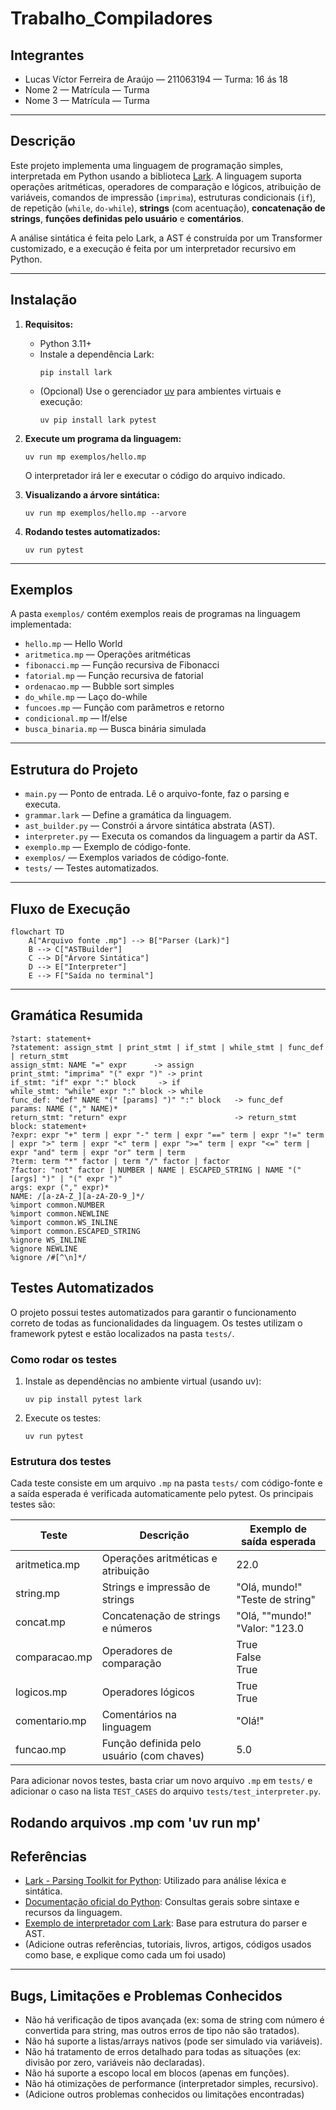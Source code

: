 # Trabalho_Compiladores

## Integrantes

- Lucas Víctor Ferreira de Araújo — 211063194 — Turma: 16 ás 18
- Nome 2 — Matrícula — Turma
- Nome 3 — Matrícula — Turma

---

## Descrição

Este projeto implementa uma linguagem de programação simples, interpretada em Python usando a biblioteca [Lark](https://github.com/lark-parser/lark). A linguagem suporta operações aritméticas, operadores de comparação e lógicos, atribuição de variáveis, comandos de impressão (`imprima`), estruturas condicionais (`if`), de repetição (`while`, `do-while`), **strings** (com acentuação), **concatenação de strings**, **funções definidas pelo usuário** e **comentários**.

A análise sintática é feita pelo Lark, a AST é construída por um Transformer customizado, e a execução é feita por um interpretador recursivo em Python.

---

## Instalação

1. **Requisitos:**
   - Python 3.11+
   - Instale a dependência Lark:
     ```
     pip install lark
     ```
   - (Opcional) Use o gerenciador [uv](https://github.com/astral-sh/uv) para ambientes virtuais e execução:
     ```
     uv pip install lark pytest
     ```

2. **Execute um programa da linguagem:**
   ```
   uv run mp exemplos/hello.mp
   ```
   O interpretador irá ler e executar o código do arquivo indicado.

3. **Visualizando a árvore sintática:**
   ```
   uv run mp exemplos/hello.mp --arvore
   ```

4. **Rodando testes automatizados:**
   ```
   uv run pytest
   ```

---

## Exemplos

A pasta `exemplos/` contém exemplos reais de programas na linguagem implementada:

- `hello.mp` — Hello World
- `aritmetica.mp` — Operações aritméticas
- `fibonacci.mp` — Função recursiva de Fibonacci
- `fatorial.mp` — Função recursiva de fatorial
- `ordenacao.mp` — Bubble sort simples
- `do_while.mp` — Laço do-while
- `funcoes.mp` — Função com parâmetros e retorno
- `condicional.mp` — If/else
- `busca_binaria.mp` — Busca binária simulada

---

## Estrutura do Projeto

- `main.py` — Ponto de entrada. Lê o arquivo-fonte, faz o parsing e executa.
- `grammar.lark` — Define a gramática da linguagem.
- `ast_builder.py` — Constrói a árvore sintática abstrata (AST).
- `interpreter.py` — Executa os comandos da linguagem a partir da AST.
- `exemplo.mp` — Exemplo de código-fonte.
- `exemplos/` — Exemplos variados de código-fonte.
- `tests/` — Testes automatizados.

---

## Fluxo de Execução

```mermaid
flowchart TD
    A["Arquivo fonte .mp"] --> B["Parser (Lark)"]
    B --> C["ASTBuilder"]
    C --> D["Árvore Sintática"]
    D --> E["Interpreter"]
    E --> F["Saída no terminal"]
```

---

## Gramática Resumida

```
?start: statement+
?statement: assign_stmt | print_stmt | if_stmt | while_stmt | func_def | return_stmt
assign_stmt: NAME "=" expr      -> assign
print_stmt: "imprima" "(" expr ")" -> print
if_stmt: "if" expr ":" block     -> if
while_stmt: "while" expr ":" block -> while
func_def: "def" NAME "(" [params] ")" ":" block   -> func_def
params: NAME ("," NAME)*
return_stmt: "return" expr                        -> return_stmt
block: statement+
?expr: expr "+" term | expr "-" term | expr "==" term | expr "!=" term | expr ">" term | expr "<" term | expr ">=" term | expr "<=" term | expr "and" term | expr "or" term | term
?term: term "*" factor | term "/" factor | factor
?factor: "not" factor | NUMBER | NAME | ESCAPED_STRING | NAME "(" [args] ")" | "(" expr ")"
args: expr ("," expr)*
NAME: /[a-zA-Z_][a-zA-Z0-9_]*/
%import common.NUMBER
%import common.NEWLINE
%import common.WS_INLINE
%import common.ESCAPED_STRING
%ignore WS_INLINE
%ignore NEWLINE
%ignore /#[^\n]*/
```

## Testes Automatizados

O projeto possui testes automatizados para garantir o funcionamento correto de todas as funcionalidades da linguagem. Os testes utilizam o framework pytest e estão localizados na pasta `tests/`.

### Como rodar os testes

1. Instale as dependências no ambiente virtual (usando uv):
   ```
   uv pip install pytest lark
   ```
2. Execute os testes:
   ```
   uv run pytest
   ```

### Estrutura dos testes
Cada teste consiste em um arquivo `.mp` na pasta `tests/` com código-fonte e a saída esperada é verificada automaticamente pelo pytest. Os principais testes são:

| Teste           | Descrição                                 | Exemplo de saída esperada         |
|-----------------|-------------------------------------------|-----------------------------------|
| aritmetica.mp   | Operações aritméticas e atribuição         | 22.0                             |
| string.mp       | Strings e impressão de strings             | "Olá, mundo!"<br>"Teste de string" |
| concat.mp       | Concatenação de strings e números          | "Olá, ""mundo!"<br>"Valor: "123.0   |
| comparacao.mp   | Operadores de comparação                   | True<br>False<br>True             |
| logicos.mp      | Operadores lógicos                         | True<br>True                      |
| comentario.mp   | Comentários na linguagem                   | "Olá!"                            |
| funcao.mp       | Função definida pelo usuário (com chaves)  | 5.0                               |

Para adicionar novos testes, basta criar um novo arquivo `.mp` em `tests/` e adicionar o caso na lista `TEST_CASES` do arquivo `tests/test_interpreter.py`.

## Rodando arquivos .mp com 'uv run mp'

## Referências

- [Lark - Parsing Toolkit for Python](https://github.com/lark-parser/lark): Utilizado para análise léxica e sintática.
- [Documentação oficial do Python](https://docs.python.org/3/): Consultas gerais sobre sintaxe e recursos da linguagem.
- [Exemplo de interpretador com Lark](https://github.com/lark-parser/lark/blob/master/examples/calc.py): Base para estrutura do parser e AST.
- (Adicione outras referências, tutoriais, livros, artigos, códigos usados como base, e explique como cada um foi usado)

---

## Bugs, Limitações e Problemas Conhecidos

- Não há verificação de tipos avançada (ex: soma de string com número é convertida para string, mas outros erros de tipo não são tratados).
- Não há suporte a listas/arrays nativos (pode ser simulado via variáveis).
- Não há tratamento de erros detalhado para todas as situações (ex: divisão por zero, variáveis não declaradas).
- Não há suporte a escopo local em blocos (apenas em funções).
- Não há otimizações de performance (interpretador simples, recursivo).
- (Adicione outros problemas conhecidos ou limitações encontradas)


